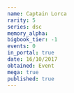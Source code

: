 ```yaml
---
name: Captain Lorca
rarity: 5
series: dsc
memory_alpha:
bigbook_tier: -1
events: 0
in_portal: true
date: 16/10/2017
obtained: Event
mega: true
published: true
---
```



